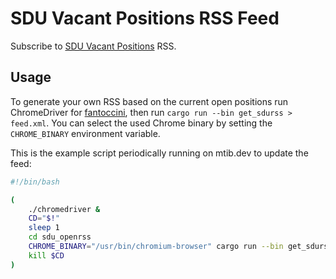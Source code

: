 # SDU Vacant Positions RSS Feed

Subscribe to <a href="https://mtib.dev/sdu-open.xml">SDU Vacant Positions</a> RSS.

## Usage

To generate your own RSS based on the current open positions run ChromeDriver for [fantoccini](https://github.com/jonhoo/fantoccini), then run `cargo run --bin get_sdurss > feed.xml`. You can select the used Chrome binary by setting the `CHROME_BINARY` environment variable. 

This is the example script periodically running on mtib.dev to update the feed:

```sh
#!/bin/bash

(
    ./chromedriver &
    CD="$!"
    sleep 1
    cd sdu_openrss
    CHROME_BINARY="/usr/bin/chromium-browser" cargo run --bin get_sdurss > ../sdu.xml
    kill $CD
)
```